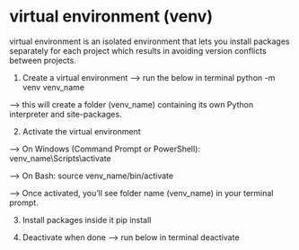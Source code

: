 # virtual environment (venv)

virtual environment is an isolated environment that lets you install packages separately for each project which results in avoiding version conflicts between projects.

1. Create a virtual environment
--> run the below in terminal 
python -m venv venv_name

--> this will create a folder (venv_name) containing its own Python interpreter and site-packages.

2. Activate the virtual environment

--> On Windows (Command Prompt or PowerShell):
venv_name\Scripts\activate

--> On Bash:
source venv_name/bin/activate

--> Once activated, you’ll see folder name (venv_name) in your terminal prompt.

3. Install packages inside it
pip install <requests>

4. Deactivate when done
--> run below in terminal 
deactivate

